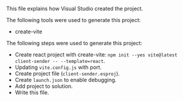 This file explains how Visual Studio created the project.

The following tools were used to generate this project:
- create-vite

The following steps were used to generate this project:
- Create react project with create-vite: `npm init --yes vite@latest client-sender -- --template=react`.
- Updating `vite.config.js` with port.
- Create project file (`client-sender.esproj`).
- Create `launch.json` to enable debugging.
- Add project to solution.
- Write this file.
